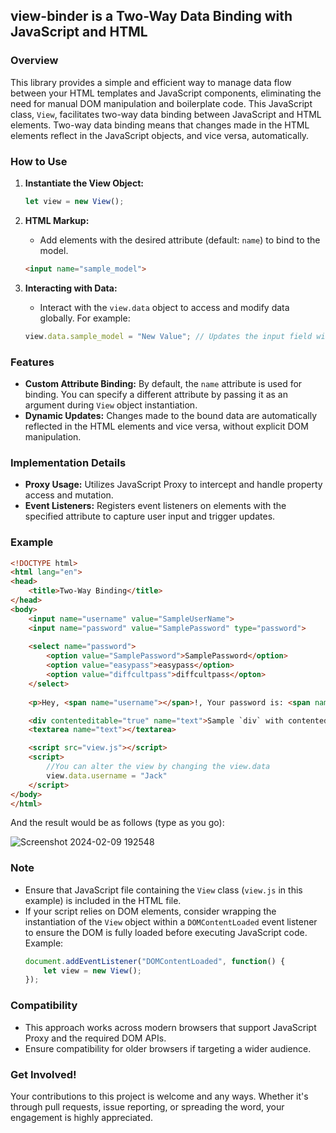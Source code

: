 ## view-binder is a Two-Way Data Binding with JavaScript and HTML

### Overview
This library provides a simple and efficient way to manage data flow between your HTML templates and JavaScript components, eliminating the need for manual DOM manipulation and boilerplate code.
This JavaScript class, `View`, facilitates two-way data binding between JavaScript and HTML elements. Two-way data binding means that changes made in the HTML elements reflect in the JavaScript objects, and vice versa, automatically.

### How to Use
1. **Instantiate the View Object:**
    ```javascript
    let view = new View();
    ```

2. **HTML Markup:**
    - Add elements with the desired attribute (default: `name`) to bind to the model.
    ```html
    <input name="sample_model">
    ```

3. **Interacting with Data:**
    - Interact with the `view.data` object to access and modify data globally. For example:
    ```javascript
    view.data.sample_model = "New Value"; // Updates the input field with name="sample_model"
    ```

### Features
- **Custom Attribute Binding:** By default, the `name` attribute is used for binding. You can specify a different attribute by passing it as an argument during `View` object instantiation.
- **Dynamic Updates:** Changes made to the bound data are automatically reflected in the HTML elements and vice versa, without explicit DOM manipulation.

### Implementation Details
- **Proxy Usage:** Utilizes JavaScript Proxy to intercept and handle property access and mutation.
- **Event Listeners:** Registers event listeners on elements with the specified attribute to capture user input and trigger updates.

### Example
```html
<!DOCTYPE html>
<html lang="en">
<head>
    <title>Two-Way Binding</title>
</head>
<body>
    <input name="username" value="SampleUserName">
    <input name="password" value="SamplePassword" type="password">
    
    <select name="password">
        <option value="SamplePassword">SamplePassword</option>
        <option value="easypass">easypass</option>
        <option value="diffcultpass">diffcultpass</opton>
    </select>
    
    <p>Hey, <span name="username"></span>!, Your password is: <span name="password"></span></p>

    <div contenteditable="true" name="text">Sample `div` with contenteditable="true"</div>
    <textarea name="text"></textarea>

    <script src="view.js"></script>
    <script>
        //You can alter the view by changing the view.data
        view.data.username = "Jack"
    </script>
</body>
</html>
```
And the result would be as follows (type as you go):

![Screenshot 2024-02-09 192548](https://github.com/shahverd/view-binder/assets/1610694/695b2fa2-b306-4258-bb60-7898cd355597)

### Note
- Ensure that JavaScript file containing the `View` class (`view.js` in this example) is included in the HTML file.
- If your script relies on DOM elements, consider wrapping the instantiation of the `View` object within a `DOMContentLoaded` event listener to ensure the DOM is fully loaded before executing JavaScript code. Example:
    ```javascript
    document.addEventListener("DOMContentLoaded", function() {
        let view = new View();
    });
    ```

### Compatibility
- This approach works across modern browsers that support JavaScript Proxy and the required DOM APIs.
- Ensure compatibility for older browsers if targeting a wider audience.

### Get Involved!
Your contributions to this project is welcome and any ways. Whether it's through pull requests, issue reporting, or spreading the word, your engagement is highly appreciated.

